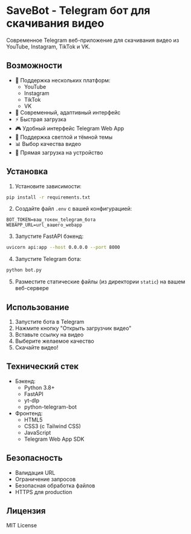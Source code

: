 # SaveBot - Telegram бот для скачивания видео

Современное Telegram веб-приложение для скачивания видео из YouTube, Instagram, TikTok и VK.

## Возможности

- 🎥 Поддержка нескольких платформ:
  - YouTube
  - Instagram
  - TikTok
  - VK
- 📱 Современный, адаптивный интерфейс
- ⚡ Быстрая загрузка
- 🎮 Удобный интерфейс Telegram Web App
- 🎨 Поддержка светлой и тёмной темы
- 📊 Выбор качества видео
- 💾 Прямая загрузка на устройство

## Установка

1. Установите зависимости:
```bash
pip install -r requirements.txt
```

2. Создайте файл `.env` с вашей конфигурацией:
```env
BOT_TOKEN=ваш_токен_telegram_бота
WEBAPP_URL=url_вашего_webapp
```

3. Запустите FastAPI бэкенд:
```bash
uvicorn api:app --host 0.0.0.0 --port 8000
```

4. Запустите Telegram бота:
```bash
python bot.py
```

5. Разместите статические файлы (из директории `static`) на вашем веб-сервере

## Использование

1. Запустите бота в Telegram
2. Нажмите кнопку "Открыть загрузчик видео"
3. Вставьте ссылку на видео
4. Выберите желаемое качество
5. Скачайте видео!

## Технический стек

- Бэкенд:
  - Python 3.8+
  - FastAPI
  - yt-dlp
  - python-telegram-bot
- Фронтенд:
  - HTML5
  - CSS3 (с Tailwind CSS)
  - JavaScript
  - Telegram Web App SDK

## Безопасность

- Валидация URL
- Ограничение запросов
- Безопасная обработка файлов
- HTTPS для production

## Лицензия

MIT License
